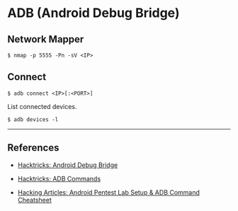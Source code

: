 # ADB (Android Debug Bridge)

## Network Mapper

```
$ nmap -p 5555 -Pn -sV <IP>
```

## Connect

```
$ adb connect <IP>[:<PORT>]
```

List connected devices.

```
$ adb devices -l
```

---
## References

- [Hacktricks: Android Debug Bridge](https://book.hacktricks.xyz/network-services-pentesting/5555-android-debug-bridge)

- [Hacktricks: ADB Commands](https://book.hacktricks.xyz/mobile-pentesting/android-app-pentesting/adb-commands)

- [Hacking Articles: Android Pentest Lab Setup & ADB Command Cheatsheet](https://www.hackingarticles.in/android-pentest-lab-setup-adb-command-cheatsheet/)